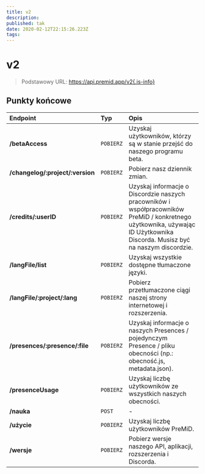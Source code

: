 ```yaml
---
title: v2
description:
published: tak
date: 2020-02-12T22:15:26.223Z
tags:
---
```


# v2

> Podstawowy URL: https://api.premid.app/v2{.is-info}


## Punkty końcowe

<table>
  <thead>
    <tr>
      <th style="text-align:left">Endpoint</th>
      <th style="text-align:left">Typ</th>
      <th style="text-align:left">Opis</th>
    </tr>
  </thead>
  <tbody>
    <tr>
      <td style="text-align:left"><b>/betaAccess</b>
      </td>
      <td style="text-align:left"><code>POBIERZ</code></td>
      <td style="text-align:left">Uzyskaj użytkowników, którzy są w stanie przejść do naszego programu beta.</td>
    </tr>
    <tr>
      <td style="text-align:left"><b>/changelog/:project/:version</b>
      </td>
      <td style="text-align:left"><code>POBIERZ</code></td>
      <td style="text-align:left">Pobierz nasz dziennik zmian.</td>
    </tr>
    <tr>
      <td style="text-align:left"><b>/credits/:userID</b>
      </td>
      <td style="text-align:left"><code>POBIERZ</code></td>
      <td style="text-align:left">Uzyskaj informacje o Discordzie naszych pracowników i współpracowników PreMiD / konkretnego użytkownika, używając ID Użytkownika Discorda. Musisz być na naszym discordzie.</td>
    </tr>
    <tr>
      <td style="text-align:left"><b>/langFile/list</b>
      </td>
      <td style="text-align:left"><code>POBIERZ</code></td>
      <td style="text-align:left">Uzyskaj wszystkie dostępne tłumaczone języki.</td>
    </tr>
    <tr>
      <td style="text-align:left"><b>/langFile/:project/:lang</b>
      </td>
      <td style="text-align:left"><code>POBIERZ</code></td>
      <td style="text-align:left">Pobierz przetłumaczone ciągi naszej strony internetowej i rozszerzenia.</td>
    </tr>
    <tr>
      <td style="text-align:left"><b>/presences/:presence/:file</b>
      </td>
      <td style="text-align:left"><code>POBIERZ</code></td>
      <td style="text-align:left">Uzyskaj informacje o naszych Presences / pojedynczym Presence / pliku obecności (np.: obecność.js, metadata.json).</td>
    </tr>
    <tr>
      <td style="text-align:left"><b>/presenceUsage</b>
      </td>
      <td style="text-align:left"><code>POBIERZ</code></td>
      <td style="text-align:left">Uzyskaj liczbę użytkowników ze wszystkich naszych obecności.</td>
    </tr>
    <tr>
      <td style="text-align:left"><b>/nauka</b>
      </td>
      <td style="text-align:left"><code>POST</code></td>
      <td style="text-align:left">-</td>
    </tr>
    <tr>
      <td style="text-align:left"><b>/użycie</b>
      </td>
      <td style="text-align:left"><code>POBIERZ</code></td>
      <td style="text-align:left">Uzyskaj liczbę użytkowników PreMiD.</td>
    </tr>
    <tr>
      <td style="text-align:left"><b>/wersje</b>
      </td>
      <td style="text-align:left"><code>POBIERZ</code></td>
      <td style="text-align:left">Pobierz wersje naszego API, aplikacji, rozszerzenia i Discorda.</td>
    </tr>
  </tbody>
</table>


